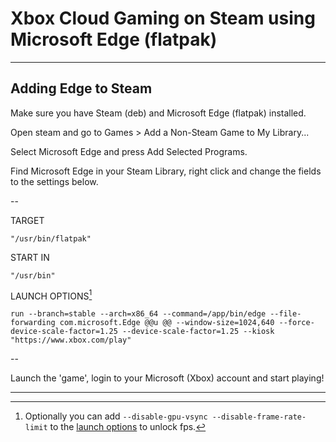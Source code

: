 # Xbox Cloud Gaming on Steam using Microsoft Edge (flatpak)

-----

## Adding Edge to Steam

Make sure you have Steam (deb) and Microsoft Edge (flatpak) installed.

Open steam and go to Games > Add a Non-Steam Game to My Library...

Select Microsoft Edge and press Add Selected Programs.

Find Microsoft Edge in your Steam Library, right click and change the fields to the settings below.

--

TARGET
```
"/usr/bin/flatpak"
```

START IN

```
"/usr/bin"
```

LAUNCH OPTIONS[^1]

```
run --branch=stable --arch=x86_64 --command=/app/bin/edge --file-forwarding com.microsoft.Edge @@u @@ --window-size=1024,640 --force-device-scale-factor=1.25 --device-scale-factor=1.25 --kiosk "https://www.xbox.com/play"
```

--

Launch the 'game', login to your Microsoft (Xbox) account and start playing!

-----


[^1]: Optionally you can add `--disable-gpu-vsync --disable-frame-rate-limit` to the [launch options](#launch-options) to unlock fps.
